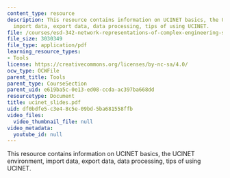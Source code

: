```yaml
---
content_type: resource
description: This resource contains information on UCINET basics, the UCINET environment,
  import data, export data, data processing, tips of using UCINET.
file: /courses/esd-342-network-representations-of-complex-engineering-systems-spring-2010/df0bdfe5c3e48c5e09bd5ba681558ffb_ucinet_slides.pdf
file_size: 3030349
file_type: application/pdf
learning_resource_types:
- Tools
license: https://creativecommons.org/licenses/by-nc-sa/4.0/
ocw_type: OCWFile
parent_title: Tools
parent_type: CourseSection
parent_uid: e619ba5c-0e13-ed08-ccda-ac397ba668dd
resourcetype: Document
title: ucinet_slides.pdf
uid: df0bdfe5-c3e4-8c5e-09bd-5ba681558ffb
video_files:
  video_thumbnail_file: null
video_metadata:
  youtube_id: null
---
```

This resource contains information on UCINET basics, the UCINET environment, import data, export data, data processing, tips of using UCINET.